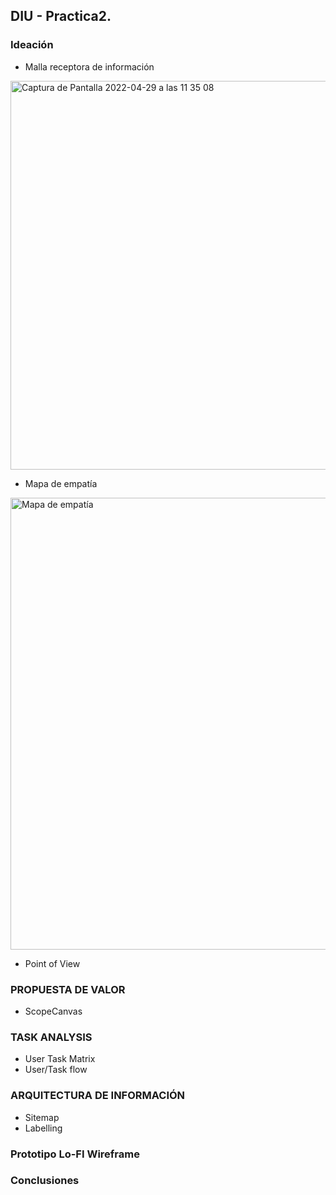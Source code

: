 ## DIU - Practica2.

### Ideación 
* Malla receptora de información 

<img width="622" alt="Captura de Pantalla 2022-04-29 a las 11 35 08" src="https://user-images.githubusercontent.com/93380342/165920410-00c3c4d1-ac5d-42aa-8076-cd0d3f4f6fd9.png">

* Mapa de empatía

<img width="723" alt="Mapa de empatía" src="https://user-images.githubusercontent.com/93380342/165920468-746e7b20-ffe3-4621-b1be-ba93170be203.png">

* Point of View 


### PROPUESTA DE VALOR
* ScopeCanvas


### TASK ANALYSIS

* User Task Matrix 
* User/Task flow


### ARQUITECTURA DE INFORMACIÓN

* Sitemap 
* Labelling 


### Prototipo Lo-FI Wireframe 


### Conclusiones  

